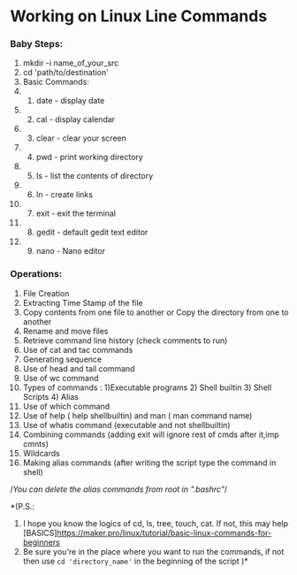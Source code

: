 # Working on Linux Line Commands
### Baby Steps:
1. mkdir -i  name_of_your_src
2. cd 'path/to/destination'
3. Basic Commands:
  3. 1. date - display date
  3. 2. cal - display calendar
  3. 3. clear - clear your screen
  3. 4. pwd - print working directory
  3. 5. ls - list the contents of directory
  3. 6. ln - create links
  3. 7. exit - exit the terminal
  3. 8. gedit - default gedit text editor
  3. 9. nano - Nano editor

### Operations:
1. File Creation
2. Extracting Time Stamp of the file
3. Copy contents from one file to another or Copy the directory from one
to another
4. Rename and move files
5. Retrieve command line history (check comments to run)
6. Use of cat and tac commands
7. Generating sequence
8. Use of head and tail command
9. Use of wc command
10. Types of commands : 1)Executable programs   2) Shell builtin    3) Shell
Scripts   4) Alias
11. Use of which command
12. Use of help ( help shellbuiltin) and man ( man command name)
13. Use of whatis command (executable and not shellbuiltin)
14. Combining commands (adding exit will ignore rest of cmds after it,imp cmnts)
15. Wildcards
16. Making alias commands (after writing the script type the command in shell)

/*You can delete the alias commands from root in ".bashrc"*/




*(P.S.:
  1. I hope you know the logics of cd, ls, tree, touch, cat. If not, this
  may help [BASICS]https://maker.pro/linux/tutorial/basic-linux-commands-for-beginners
  2. Be sure you're in the place where you want to run the commands, if not
  then use ```cd 'directory_name'``` in the beginning of the script
  )*
